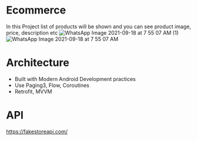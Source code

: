 # Ecommerce

In this Project list of products will be shown and you can see product image, price, description etc
![WhatsApp Image 2021-09-18 at 7 55 07 AM (1)](https://user-images.githubusercontent.com/36694522/133870570-1d5a9203-a1ca-4d96-985d-8b5d10cedfce.jpeg)
![WhatsApp Image 2021-09-18 at 7 55 07 AM](https://user-images.githubusercontent.com/36694522/133870582-71acfcbc-9c2d-4e93-a498-7f6e38f3fc3e.jpeg)

<h1> Architecture </h1>

* Built with Modern Android Development practices
* Use Paging3, Flow, Coroutines
* Retrofit, MVVM

<h1> API </h1>

https://fakestoreapi.com/
 
